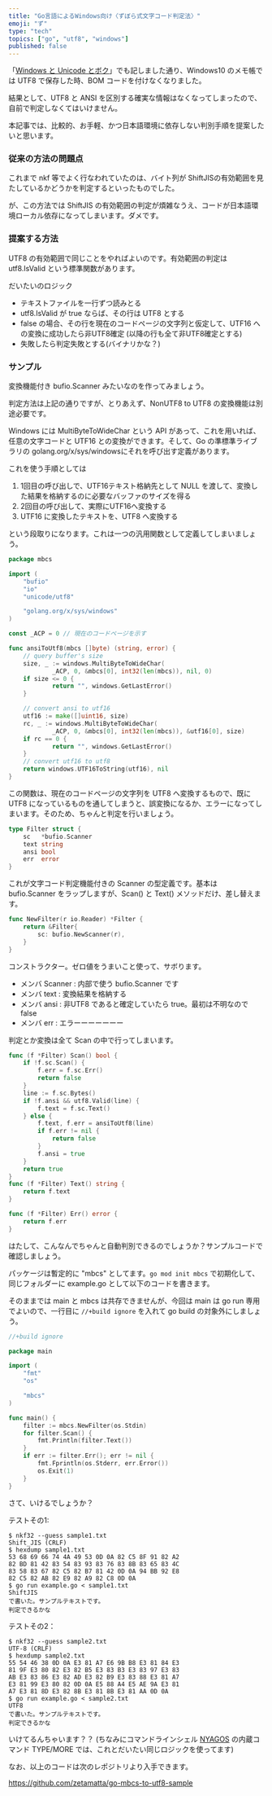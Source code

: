 ```yaml
---
title: "Go言語によるWindows向け〈ずぼら式文字コード判定法〉"
emoji: "ず"
type: "tech"
topics: ["go", "utf8", "windows"]
published: false
---
```


「[Windows と Unicode とボク](https://zenn.dev/zetamatta/books/b820d588f4856bcf836c)」でも記しました通り、Windows10 のメモ帳では UTF8 で保存した時、BOM コードを付けなくなりました。

結果として、UTF8 と ANSI を区別する確実な情報はなくなってしまったので、自前で判定しなくてはいけません。

本記事では、比較的、お手軽、かつ日本語環境に依存しない判別手順を提案したいと思います。

### 従来の方法の問題点

これまで nkf 等でよく行なわれていたのは、バイト列が ShiftJISの有効範囲を見たしているかどうかを判定するといったものでした。

が、この方法では ShiftJIS の有効範囲の判定が煩雑なうえ、コードが日本語環境ローカル依存になってしまいます。ダメです。

### 提案する方法

UTF8 の有効範囲で同じことをやればよいのです。有効範囲の判定は utf8.IsValid という標準関数があります。

だいたいのロジック

* テキストファイルを一行ずつ読みとる
* utf8.IsValid が true ならば、その行は UTF8 とする
* false の場合、その行を現在のコードページの文字列と仮定して、UTF16 への変換に成功したら非UTF8確定 (以降の行も全て非UTF8確定とする)
* 失敗したら判定失敗とする(バイナリかな？)

### サンプル

変換機能付き bufio.Scanner みたいなのを作ってみましょう。

判定方法は上記の通りですが、とりあえず、NonUTF8 to UTF8 の変換機能は別途必要です。

Windows には MultiByteToWideChar という API があって、これを用いれば、任意の文字コードと UTF16 との変換ができます。そして、Go の準標準ライブラリの golang.org/x/sys/windowsにそれを呼び出す定義があります。

これを使う手順としては

1. 1回目の呼び出しで、UTF16テキスト格納先として NULL を渡して、変換した結果を格納するのに必要なバッファのサイズを得る
2. 2回目の呼び出して、実際にUTF16へ変換する
3. UTF16 に変換したテキストを、UTF8 へ変換する

という段取りになります。これは一つの汎用関数として定義してしまいましょう。

```go
package mbcs

import (
    "bufio"
    "io"
    "unicode/utf8"

    "golang.org/x/sys/windows"
)

const _ACP = 0 // 現在のコードページを示す

func ansiToUtf8(mbcs []byte) (string, error) {
    // query buffer's size
    size, _ := windows.MultiByteToWideChar(
            _ACP, 0, &mbcs[0], int32(len(mbcs)), nil, 0)
    if size <= 0 {
            return "", windows.GetLastError()
    }

    // convert ansi to utf16
    utf16 := make([]uint16, size)
    rc, _ := windows.MultiByteToWideChar(
            _ACP, 0, &mbcs[0], int32(len(mbcs)), &utf16[0], size)
    if rc == 0 {
            return "", windows.GetLastError()
    }
    // convert utf16 to utf8
    return windows.UTF16ToString(utf16), nil
}
```

この関数は、現在のコードページの文字列を UTF8 へ変換するもので、既に UTF8 になっているものを通してしまうと、誤変換になるか、エラーになってしまいます。そのため、ちゃんと判定を行いましょう。

```go
type Filter struct {
    sc   *bufio.Scanner
    text string
    ansi bool
    err  error
}
```

これが文字コード判定機能付きの Scanner の型定義です。基本は bufio.Scanner をラップしますが、Scan() と Text() メソッドだけ、差し替えます。

```go
func NewFilter(r io.Reader) *Filter {
    return &Filter{
        sc: bufio.NewScanner(r),
    }
}
```

コンストラクター。ゼロ値をうまいこと使って、サボります。

- メンバ Scanner : 内部で使う bufio.Scanner です
- メンバ text : 変換結果を格納する
- メンバ ansi : 非UTF8 であると確定していたら true。最初は不明なので false
- メンバ err : エラーーーーーーー

判定とか変換は全て Scan の中で行ってしまいます。

```go
func (f *Filter) Scan() bool {
    if !f.sc.Scan() {
        f.err = f.sc.Err()
        return false
    }
    line := f.sc.Bytes()
    if !f.ansi && utf8.Valid(line) {
        f.text = f.sc.Text()
    } else {
        f.text, f.err = ansiToUtf8(line)
        if f.err != nil {
            return false
        }
        f.ansi = true
    }
    return true
}
func (f *Filter) Text() string {
    return f.text
}

func (f *Filter) Err() error {
    return f.err
}
```

はたして、こんなんでちゃんと自動判別できるのでしょうか？サンプルコードで確認しましょう。

パッケージは暫定的に "mbcs" としてます。`go mod init mbcs` で初期化して、同じフォルダーに example.go として以下のコードを書きます。

そのままでは main と mbcs は共存できませんが、今回は main は go run 専用でよいので、一行目に `//+build ignore` を入れて go build の対象外にしましょう。

```go
//+build ignore

package main

import (
    "fmt"
    "os"

    "mbcs"
)

func main() {
    filter := mbcs.NewFilter(os.Stdin)
    for filter.Scan() {
        fmt.Println(filter.Text())
    }
    if err := filter.Err(); err != nil {
        fmt.Fprintln(os.Stderr, err.Error())
        os.Exit(1)
    }
}
```

さて、いけるでしょうか？

テストその1:

```
$ nkf32 --guess sample1.txt
Shift_JIS (CRLF)
$ hexdump sample1.txt
53 68 69 66 74 4A 49 53 0D 0A 82 C5 8F 91 82 A2
82 BD 81 42 83 54 83 93 83 76 83 8B 83 65 83 4C
83 58 83 67 82 C5 82 B7 81 42 0D 0A 94 BB 92 E8
82 C5 82 AB 82 E9 82 A9 82 C8 0D 0A
$ go run example.go < sample1.txt
ShiftJIS
で書いた。サンプルテキストです。
判定できるかな
```

テストその2：

```
$ nkf32 --guess sample2.txt
UTF-8 (CRLF)
$ hexdump sample2.txt
55 54 46 38 0D 0A E3 81 A7 E6 9B B8 E3 81 84 E3
81 9F E3 80 82 E3 82 B5 E3 83 B3 E3 83 97 E3 83
AB E3 83 86 E3 82 AD E3 82 B9 E3 83 88 E3 81 A7
E3 81 99 E3 80 82 0D 0A E5 88 A4 E5 AE 9A E3 81
A7 E3 81 8D E3 82 8B E3 81 8B E3 81 AA 0D 0A
$ go run example.go < sample2.txt
UTF8
で書いた。サンプルテキストです。
判定できるかな
```

いけてるんちゃいます？？ (ちなみにコマンドラインシェル [NYAGOS](https://github.com/zetamatta/nyagos) の内蔵コマンド TYPE/MORE では、これとだいたい同じロジックを使ってます)

なお、以上のコードは次のレポジトリより入手できます。

https://github.com/zetamatta/go-mbcs-to-utf8-sample
